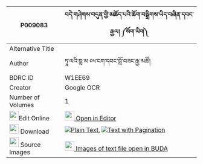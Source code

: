 |P009083|བདེ་གཤེགས་བདུན་གྱི་མཆོད་པའི་ཆོག་བསྒྲིགས་ཡིད་བཞིན་དབང་རྒྱལ། ༼སོག་ཡིག༽ 
| --- | --- 
|Alternative Title |
|Author| ཏཱ་ལའི་བླ་མ ༠༥་ངག་དབང་བློ་བཟང་རྒྱ་མཚོ།
|BDRC ID | W1EE69
|Creator | Google OCR
|Number of Volumes| 1
|<img width="25" src="https://img.icons8.com/color/25/000000/edit-property.png">Edit Online| [<img width="25" src="https://avatars.githubusercontent.com/u/45091458?s=200&v=4"> Open in Editor](http://editor.openpecha.org/P009083)
|<img width="25" src="https://img.icons8.com/fluent/48/000000/download-2.png"/>  Download | [![](https://img.icons8.com/color/20/000000/txt.png)Plain Text](https://github.com/Openpecha/P009083/releases/download/v1/deshek_dun_gyi_chopa_i_chok_dr_plain_P009083.zip), [![](https://img.icons8.com/color/20/000000/txt.png)Text with Pagination](https://github.com/Openpecha/P009083/releases/download/v1/deshek_dun_gyi_chopa_i_chok_dr_pages_P009083.zip)
|<img width="25" src="https://img.icons8.com/plasticine/100/000000/pictures-folder.png"/>  Source Images | [<img width="25" src="https://library.bdrc.io/icons/BUDA-small.svg"> Images of text file open in BUDA](https://library.bdrc.io/show/bdr:W1EE69)